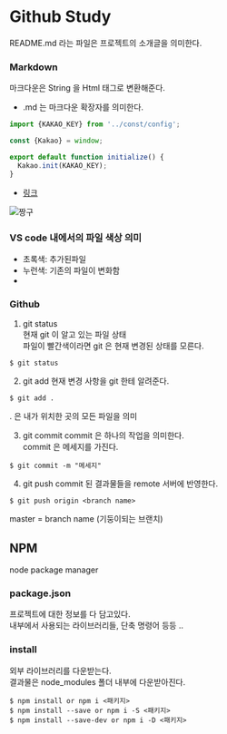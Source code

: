 # Github Study

README.md 라는 파일은 프로젝트의 소개글을 의미한다.

### Markdown

마크다운은 String 을 Html 태그로 변환해준다.

- .md 는 마크다운 확장자를 의미한다.

```js
import {KAKAO_KEY} from '../const/config';

const {Kakao} = window;

export default function initialize() {
  Kakao.init(KAKAO_KEY);
}
```

- [링크](www.naver.com)

![짱구](https://img.insight.co.kr/static/2021/01/10/700/img_20210110130830_kue82l80.webp)

### VS code 내에서의 파일 색상 의미

- 초록색: 추가된파일
- 누런색: 기존의 파일이 변화함
- 

### Github 

1. git status   
현재 git 이 알고 있는 파일 상태          
파일이 빨간색이라면 git 은 현재 변경된 상태를 모른다.

```
$ git status 
```

2. git add 
현재 변경 사항을 git 한테 알려준다.

```
$ git add .
```

. 은 내가 위치한 곳의 모든 파일을 의미

3. git commit
commit 은 하나의 작업을 의미한다.    
commit 은 메세지를 가진다. 

```
$ git commit -m "메세지"
```

4. git push 
commit 된 결과물들을 remote 서버에 반영한다.

```
$ git push origin <branch name>
```

master = branch name (기둥이되는 브랜치)


## NPM 

node package manager 

### package.json 
프로젝트에 대한 정보를 다 담고있다.  
내부에서 사용되는 라이브러리들, 단축 명령어 등등 ..

### install 
외부 라이브러리를 다운받는다.   
결과물은 node_modules 폴더 내부에 다운받아진다.

```
$ npm install or npm i <패키지>
$ npm install --save or npm i -S <패키지>
$ npm install --save-dev or npm i -D <패키지>
```
